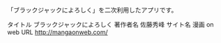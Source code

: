 「ブラックジャックによろしく」を二次利用したアプリです。タイトル ブラックジャックによろしく著作者名 佐藤秀峰サイト名 漫画 on webURL http://mangaonweb.com/